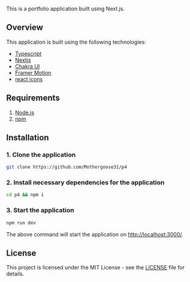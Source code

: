 
This is a portfolio application built using Next.js.

## Overview

This application is built using the following technologies:

- [Typescript](https://www.typescriptlang.org/)
- [Nextjs](https://nextjs.org/)
- [Chakra UI](https://chakra-ui.com)
- [Framer Motion](https://www.framer.com/motion/)
- [react icons](https://react-icons.github.io/react-icons/)

## Requirements

1. [Node.js](https://nodejs.org/)
2. [npm](https://www.npmjs.com/)

## Installation

### 1. **Clone the application**

```sh
git clone https://github.com/Mothergoose31/p4
```

### 2. **Install necessary dependencies for the application**

```sh
cd p4 && npm i
```

### 3. **Start the application**

```sh
npm run dev
```

The above command will start the application on [http://localhost:3000/](http://localhost:3000).



## License

This project is licensed under the MIT License - see the [LICENSE](LICENSE) file for details.
